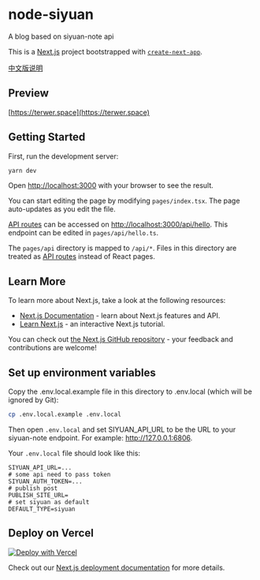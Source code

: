 # node-siyuan

A blog based on siyuan-note api

This is a [Next.js](https://nextjs.org/) project bootstrapped with [`create-next-app`](https://github.com/vercel/next.js/tree/canary/packages/create-next-app).

[中文版说明](README-zh_CN.md)

## Preview

[https://terwer.space](https://terwer.space)

## Getting Started

First, run the development server:

```bash
yarn dev
```

Open [http://localhost:3000](http://localhost:3000) with your browser to see the result.

You can start editing the page by modifying `pages/index.tsx`. The page auto-updates as you edit the file.

[API routes](https://nextjs.org/docs/api-routes/introduction) can be accessed on [http://localhost:3000/api/hello](http://localhost:3000/api/hello). This endpoint can be edited in `pages/api/hello.ts`.

The `pages/api` directory is mapped to `/api/*`. Files in this directory are treated as [API routes](https://nextjs.org/docs/api-routes/introduction) instead of React pages.

## Learn More

To learn more about Next.js, take a look at the following resources:

- [Next.js Documentation](https://nextjs.org/docs) - learn about Next.js features and API.
- [Learn Next.js](https://nextjs.org/learn) - an interactive Next.js tutorial.

You can check out [the Next.js GitHub repository](https://github.com/vercel/next.js/) - your feedback and contributions are welcome!

## Set up environment variables

Copy the .env.local.example file in this directory to .env.local (which will be ignored by Git):

```bash
cp .env.local.example .env.local
```

Then open `.env.local` and set SIYUAN_API_URL to be the URL to your siyuan-note endpoint. For example: http://127.0.0.1:6806.

Your `.env.local` file should look like this:

```
SIYUAN_API_URL=...
# some api need to pass token
SIYUAN_AUTH_TOKEN=...
# publish post
PUBLISH_SITE_URL=
# set siyuan as default
DEFAULT_TYPE=siyuan
```

## Deploy on Vercel

[![Deploy with Vercel](https://vercel.com/button)](https://vercel.com/new/git/external?repository-url=https://github.com/terwer/node-siyuan/tree/main&project-name=node-siyuan&repository-name=node-siyuan&env=SIYUAN_API_URL,SIYUAN_TOKEN&envDescription=Required%20to%20connect%20the%20app%20with%20siyuan-note)

Check out our [Next.js deployment documentation](https://nextjs.org/docs/deployment) for more details.
